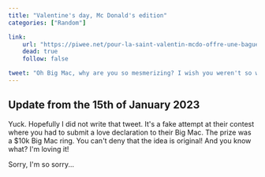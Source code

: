 ```yaml
---
title: "Valentine's day, Mc Donald's edition"
categories: ["Random"]

link:
    url: "https://piwee.net/pour-la-saint-valentin-mcdo-offre-une-bague-big-mac-a-10-000e-pour-la-plus-belle-declaration-a-son-burger/"
    dead: true
    follow: false

tweet: "Oh Big Mac, why are you so mesmerizing? I wish you weren't so we'd be together forever."
---
```


## Update from the 15th of January 2023

Yuck. Hopefully I did not write that tweet. It's a fake attempt at their contest where you had to submit a love
declaration to their Big Mac. The prize was a $10k Big Mac ring. You can't deny that the idea is original! And you know
what? I'm loving it!

Sorry, I'm so sorry...
